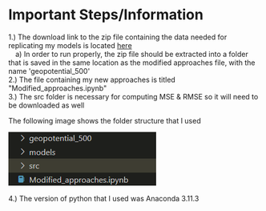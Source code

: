 # Important Steps/Information  
1.) The download link to the zip file containing the data needed for replicating my models is located [here](https://dataserv.ub.tum.de/index.php/s/m1524895?path=%2F5.625deg%2Fgeopotential_500)  
&emsp;a) In order to run properly, the zip file should be extracted into a folder that is saved in the same location as the modified approaches file, with the name 'geopotential_500'  
2.) The file containing my new approaches is titled "Modified_approaches.ipynb"  
3.) The src folder is necessary for computing MSE & RMSE so it will need to be downloaded as well  
  
The following image shows the folder structure that I used  
  
![ex folder](./images/example_folder_structure.png)  

4.) The version of python that I used was Anaconda 3.11.3  
